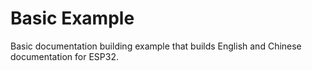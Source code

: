 # Basic Example

Basic documentation building example that builds English and Chinese documentation for ESP32.